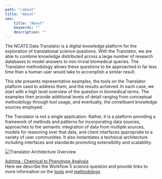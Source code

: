 ```yaml
---
path: "/about"
title: "About"
seo:
    title: "About"
    keywords: ""
    description: ""
---
```


The NCATS Data Translator is a digital knowledge platform for the exploration of translational science questions. With the Translator, we are able to combine knowledge distributed across a large number of research databases to model answers to non-trivial biomedical queries. The Translator methodology allows these questions to be approached in far less time than a human user would take to accomplish a similar result.

This site presents representative examples, the tools on the Translator platform used to address them, and the results achieved. In each case, we start with a high level overview of the question in biomedical terms. The examples then provide additional levels of detail ranging from conceptual methodology through tool usage, and eventually, the constituent knowledge sources employed.

The Translator is not a single application. Rather, it is a platform providing a framework of methods and patterns for incorporating data sources, approaches to the semantic integration of data from multiple sources, models for reasoning over that data, and client interfaces appropriate to a variety of user communities. It also instantiates a technical architecture including interfaces and standards promoting extensibility and scalability.

![Translator Architecture Overview](/data-translator/images/translator-platform-architecture.png)

[Ashtma : Chemical to Phenotype Analysis](/use-cases/clinical) <br/>
Here we describe the Workflow 5 science question and provide links to more information on the [tools](/tranql) and [methodology](/tranql-workflow-5)<br/>